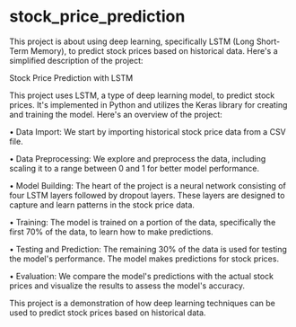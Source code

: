 # stock_price_prediction
This project is about using deep learning, specifically LSTM (Long Short-Term Memory), to predict stock prices based on historical data. Here's a simplified description of the project:

Stock Price Prediction with LSTM

This project uses LSTM, a type of deep learning model, to predict stock prices. It's implemented in Python and utilizes the Keras library for creating and training the model. Here's an overview of the project:

•	Data Import: We start by importing historical stock price data from a CSV file.

•	Data Preprocessing: We explore and preprocess the data, including scaling it to a range between 0 and 1 for better model performance.

•	Model Building: The heart of the project is a neural network consisting of four LSTM layers followed by dropout layers. These layers are designed to capture and learn patterns in the stock price data.

•	Training: The model is trained on a portion of the data, specifically the first 70% of the data, to learn how to make predictions.

•	Testing and Prediction: The remaining 30% of the data is used for testing the model's performance. The model makes predictions for stock prices.

•	Evaluation: We compare the model's predictions with the actual stock prices and visualize the results to assess the model's accuracy.

This project is a demonstration of how deep learning techniques can be used to predict stock prices based on historical data. 
